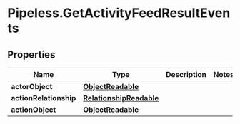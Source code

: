 # Pipeless.GetActivityFeedResultEvents

## Properties

Name | Type | Description | Notes
------------ | ------------- | ------------- | -------------
**actorObject** | [**ObjectReadable**](ObjectReadable.md) |  | 
**actionRelationship** | [**RelationshipReadable**](RelationshipReadable.md) |  | 
**actionObject** | [**ObjectReadable**](ObjectReadable.md) |  | 


